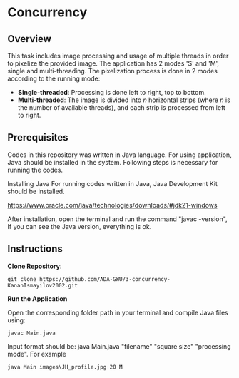 # Concurrency
## Overview
This task includes image processing and usage of multiple threads in order to pixelize the provided image. The application has 2 modes 'S' and 'M', single and multi-threading. The pixelization process is done in 2 modes according to the running mode:

- **Single-threaded**: Processing is done left to right, top to bottom.
- **Multi-threaded**: The image is divided into *n* horizontal strips (where *n* is the number of available threads), and each strip is processed from left to right.

## Prerequisites
Codes in this repository was written in Java language. For using application, Java should be installed in the system. Following  steps is necessary for running the codes.

Installing Java
For running codes written in Java, Java Development Kit should be installed.

https://www.oracle.com/java/technologies/downloads/#jdk21-windows

After installation, open the terminal and run the command "javac -version", If you can see the Java version, everything is ok.
## Instructions

**Clone Repository**:
```
git clone https://github.com/ADA-GWU/3-concurrency-KananIsmayilov2002.git
```

**Run the Application** 

Open the corresponding folder path in your terminal and compile Java files using:
```
javac Main.java
```
Input format should be: java Main.java "filename" "square size" "processing mode". For example
```
java Main images\JH_profile.jpg 20 M
```










